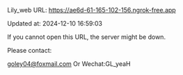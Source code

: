 Lily_web URL: https://ae6d-61-165-102-156.ngrok-free.app

Updated at: 2024-12-10 16:59:03

If you cannot open this URL, the server might be down.

Please contact: 

goley04@foxmail.com Or Wechat:GL_yeaH